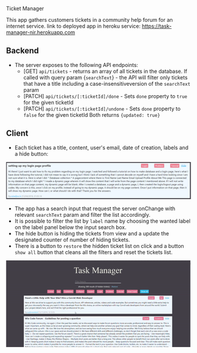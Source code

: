 Ticket Manager

This app gathers customers tickets in a community help forum for an internet service.
link to deployed app in heroku service: https://task-manager-nir.herokuapp.com

## Backend

- The server exposes to the following API endpoints:
  - [GET] `api/tickets` - returns an array of all tickets in the database. If called with query param {`searchText`} - the API will filter only tickets that have a title including a case-insensitiveversion of the `searchText` param
  - [PATCH] `api/tickets/[:ticketId]/done` - Sets `done` property to `true` for the given ticketId
  - [PATCH] `api/tickets/[:ticketId]/undone` - Sets `done` property to `false` for the given ticketId
    Both returns `{updated: true}`

## Client

- Each ticket has a title, content, user's email, date of creation, labels and a hide button:

 ![ticketcomponent](./readme-files/ticket.png)
 
- The app has a search input that request the server onChange with relevant `searchText` param and filter the list accordingly.
- It is possible to filter the list by `label` name by choosing the wanted label on the label panel below the input search box.
- The hide button is hiding the tickets from view and a update the designated counter of number of hiding tickets.
- There is a button to `restore` the hidden ticket list on click and a button `show all` button that cleans all the filters and reset the tickets list.


![usergif](./readme-files/user.gif)
